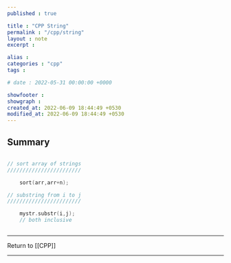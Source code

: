 ```yaml
---
published : true

title : "CPP String"
permalink : "/cpp/string"
layout : note
excerpt : 

alias : 
categories : "cpp"
tags : 

# date : 2022-05-31 00:00:00 +0000

showfooter : 
showgraph : 
created_at: 2022-06-09 18:44:49 +0530
modified_at: 2022-06-09 18:44:49 +0530
---
```


## Summary

```cpp

// sort array of strings
////////////////////////

	sort(arr,arr+n);

// substring from i to j
////////////////////////

	mystr.substr(i,j); 
	// both inclusive



```


---

Return to [[CPP]]

---
